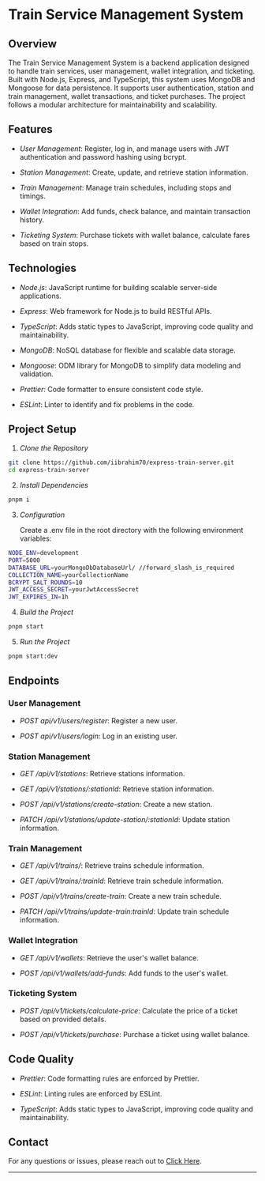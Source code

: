 # Train Service Management System

## Overview

The Train Service Management System is a backend application designed to handle train services, user management, wallet integration, and ticketing. Built with Node.js, Express, and TypeScript, this system uses MongoDB and Mongoose for data persistence. It supports user authentication, station and train management, wallet transactions, and ticket purchases. The project follows a modular architecture for maintainability and scalability.

## Features

- _User Management_: Register, log in, and manage users with JWT authentication and password hashing using bcrypt.
- _Station Management_: Create, update, and retrieve station information.
- _Train Management_: Manage train schedules, including stops and timings.

- _Wallet Integration_: Add funds, check balance, and maintain transaction history.
- _Ticketing System_: Purchase tickets with wallet balance, calculate fares based on train stops.

## Technologies

- _Node.js_: JavaScript runtime for building scalable server-side applications.
- _Express_: Web framework for Node.js to build RESTful APIs.
- _TypeScript_: Adds static types to JavaScript, improving code quality and maintainability.
- _MongoDB_: NoSQL database for flexible and scalable data storage.

- _Mongoose_: ODM library for MongoDB to simplify data modeling and validation.
- _Prettier_: Code formatter to ensure consistent code style.
- _ESLint_: Linter to identify and fix problems in the code.

## Project Setup

1. _Clone the Repository_

```bash
git clone https://github.com/iibrahim70/express-train-server.git
cd express-train-server
```

2. _Install Dependencies_

```bash
pnpm i
```

3. _Configuration_

   Create a .env file in the root directory with the following environment variables:

```bash
NODE_ENV=development
PORT=5000
DATABASE_URL=yourMongoDbDatabaseUrl/ //forward_slash_is_required
COLLECTION_NAME=yourCollectionName
BCRYPT_SALT_ROUNDS=10
JWT_ACCESS_SECRET=yourJwtAccessSecret
JWT_EXPIRES_IN=1h
```

4. _Build the Project_

```bash
pnpm start
```

5. _Run the Project_

```bash
pnpm start:dev
```

## Endpoints

### User Management

- _POST api/v1/users/register_: Register a new user.

- _POST api/v1/users/login_: Log in an existing user.

### Station Management

- _GET /api/v1/stations_: Retrieve stations information.
- _GET /api/v1/stations/:stationId_: Retrieve station information.

- _POST /api/v1/stations/create-station_: Create a new station.
- _PATCH /api/v1/stations/update-station/:stationId_: Update station information.

### Train Management

- _GET /api/v1/trains/_: Retrieve trains schedule information.
- _GET /api/v1/trains/:trainId_: Retrieve train schedule information.

- _POST /api/v1/trains/create-train_: Create a new train schedule.
- _PATCH /api/v1/trains/update-train:trainId_: Update train schedule information.

### Wallet Integration

- _GET /api/v1/wallets_: Retrieve the user's wallet balance.

- _POST /api/v1/wallets/add-funds_: Add funds to the user's wallet.

### Ticketing System

- _POST /api/v1/tickets/calculate-price_: Calculate the price of a ticket based on provided details.

- _POST /api/v1/tickets/purchase_: Purchase a ticket using wallet balance.

## Code Quality

- _Prettier_: Code formatting rules are enforced by Prettier.
- _ESLint_: Linting rules are enforced by ESLint.

- _TypeScript_: Adds static types to JavaScript, improving code quality and maintainability.

## Contact

For any questions or issues, please reach out to [Click Here](mailto:iibrahiim.dev@gmail.com).

---
